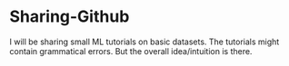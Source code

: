 # Sharing-Github
I will be sharing small ML tutorials on basic datasets.
The tutorials might contain grammatical errors. But the overall idea/intuition is there. 
